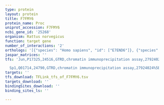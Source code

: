 ```yaml
---
type: protein
layout: protein
title: F7FMY6
protein_name: Proc
uniprot_accession: F7FMY6
ncbi_gene_id: '25268'
organism: Rattus norvegicus
function: target gene
number_of_interactions: '2'
orthologs: '[{"species": "Homo sapiens", "id": ["E7END6"]}, {"species": "Danio rerio", "id": ["A8KC28", "A0A0R4ISS9"]}, {"species": "Mus musculus", "id": ["<a href=\"/protein/p33587\">P33587</a>"]}]'
jaspar_matrices: ''
tfs: 'Jun,P17325,24516,GTRD,chromatin immunoprecipitation assay,27924024%5Buid%5D,No

  Sp1,Q01714,24790,GTRD,chromatin immunoprecipitation assay,27924024%5Buid%5D,No'
targets: ''
tfs_download: TFLink_tfs_of_F7FMY6.tsv
targets_download: ''
bindingSites_download: ''
binding_sites_ls: ''

---
```

